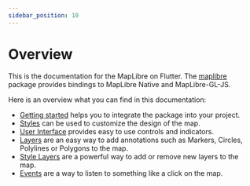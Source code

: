 ```yaml
---
sidebar_position: 10
---
```


# Overview

This is the documentation for the MapLibre on Flutter.
The [maplibre](https://pub.dev/packages/maplibre) package provides bindings to
MapLibre Native and MapLibre-GL-JS.

Here is an overview what you can find in this documentation:

- [Getting started](../getting-started/add-dependency) helps you to integrate
  the
  package into your project.
- [Styles](../styles) can be used to customize the design of the map.
- [User Interface](../ui) provides easy to use controls and indicators.
- [Layers](../category/layers) are an easy way to add annotations such as
  Markers, Circles, Polylines or Polygons to the map.
- [Style Layers](../category/style-layers) are a powerful way to add or remove
  new layers to the map.
- [Events](../events) are a way to listen to something like a click on the map.
